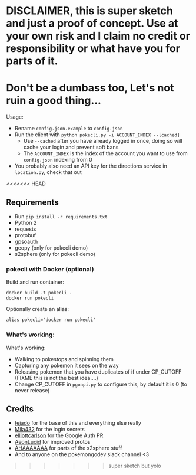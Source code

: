 # DISCLAIMER, this is super sketch and just a proof of concept. Use at your own risk and I claim no credit or responsibility or what have you for parts of it.

# Don't be a dumbass too, Let's not ruin a good thing...

Usage:

 * Rename `config.json.example` to `config.json`
 * Run the client with `python pokecli.py -i ACCOUNT_INDEX --[cached]`
    * Use `--cached` after you have already logged in once, doing so will cache your login and prevent soft bans
    * The `ACCOUNT_INDEX` is the index of the account you want to use from `config.json` indexing from 0
 * You probably also need an API key for the directions service in `location.py`, check that out

<<<<<<< HEAD
## Requirements
 * Run `pip install -r requirements.txt`
 * Python 2
 * requests
 * protobuf
 * gpsoauth
 * geopy (only for pokecli demo)
 * s2sphere (only for pokecli demo)

### pokecli with Docker (optional)
Build and run container:

    docker build -t pokecli .
    docker run pokecli

Optionally create an alias:

    alias pokecli='docker run pokecli'

### What's working:
What's working:
 * Walking to pokestops and spinning them
 * Capturing any pokemon it sees on the way
 * Releasing pokemon that you have duplicates of if under CP_CUTOFF (FIXME this is not the best idea....)
  * Change CP_CUTOFF in `pgoapi.py` to configure this, by default it is 0 (to never release)


## Credits
* [tejado](https://github.com/tejado) for the base of this and everything else really
* [Mila432](https://github.com/Mila432/Pokemon_Go_API) for the login secrets  
* [elliottcarlson](https://github.com/elliottcarlson) for the Google Auth PR  
* [AeonLucid](https://github.com/AeonLucid/POGOProtos) for improved protos  
* [AHAAAAAAA](https://github.com/AHAAAAAAA/PokemonGo-Map) for parts of the s2sphere stuff
* And to anyone on the pokemongodev slack channel <3
>>>>>>> super sketch but yolo
